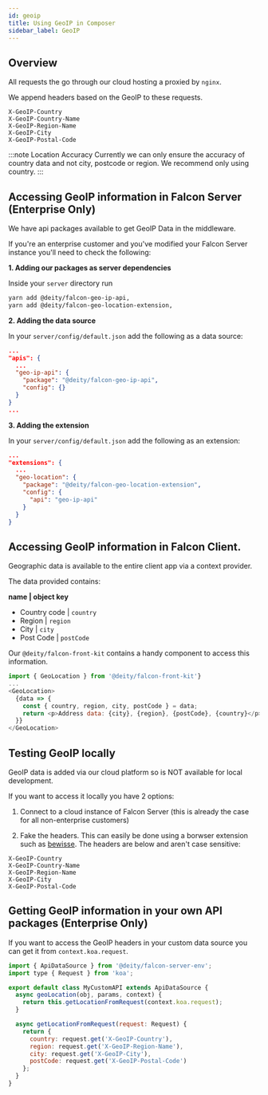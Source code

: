 ```yaml
---
id: geoip
title: Using GeoIP in Composer
sidebar_label: GeoIP
---
```


## Overview

All requests the go through our cloud hosting a proxied by `nginx`. 

We append headers based on the GeoIP to these requests.

```
X-GeoIP-Country
X-GeoIP-Country-Name
X-GeoIP-Region-Name
X-GeoIP-City
X-GeoIP-Postal-Code
```

:::note Location Accuracy
Currently we can only ensure the accuracy of country data and not city, postcode or region. We recommend only using country.
:::

## Accessing GeoIP information in Falcon Server (Enterprise Only)

We have api packages available to get GeoIP Data in the middleware.

If you're an enterprise customer and you've modified your Falcon Server instance you'll need to check the following:

**1. Adding our packages as server dependencies**

Inside your `server` directory run

```bash
yarn add @deity/falcon-geo-ip-api,
yarn add @deity/falcon-geo-location-extension,
```

**2. Adding the data source**

In your `server/config/default.json` add the following as a data source:

```json
...
"apis": {
  ... 
  "geo-ip-api": {
    "package": "@deity/falcon-geo-ip-api",
    "config": {}
  }
}
...

```

**3. Adding the extension**

In your `server/config/default.json` add the following as an extension:

```json
...
"extensions": {
  ...
  "geo-location": {
    "package": "@deity/falcon-geo-location-extension",
    "config": {
      "api": "geo-ip-api"
    }
  }
}
```

## Accessing GeoIP information in Falcon Client.

Geographic data is available to the entire client app via a context provider.

The data provided contains:

**name | object key**

- Country code | `country`
- Region | `region`
- City | `city`
- Post Code | `postCode`

Our `@deity/falcon-front-kit` contains a handy component to access this information.

```js
import { GeoLocation } from '@deity/falcon-front-kit'}
...
<GeoLocation>
  {data => {
    const { country, region, city, postCode } = data;
    return <p>Address data: {city}, {region}, {postCode}, {country}</p>;
  }}
</GeoLocation>
```

## Testing GeoIP locally

GeoIP data is added via our cloud platform so is NOT available for local development.

If you want to access it locally you have 2 options:

1. Connect to a cloud instance of Falcon Server (this is already the case for all non-enterprise customers)

2. Fake the headers. This can easily be done using a borwser extension such as [bewisse](https://bewisse.com/modheader/help/). The headers are below and aren't case sensitive:

```
X-GeoIP-Country
X-GeoIP-Country-Name
X-GeoIP-Region-Name
X-GeoIP-City
X-GeoIP-Postal-Code
```

## Getting GeoIP information in your own API packages (Enterprise Only)

If you want to access the GeoIP headers in your custom data source you can get it from `context.koa.request`.


```js
import { ApiDataSource } from '@deity/falcon-server-env';
import type { Request } from 'koa';

export default class MyCustomAPI extends ApiDataSource {
  async geoLocation(obj, params, context) {
    return this.getLocationFromRequest(context.koa.request);
  }

  async getLocationFromRequest(request: Request) {
    return {
      country: request.get('X-GeoIP-Country'),
      region: request.get('X-GeoIP-Region-Name'),
      city: request.get('X-GeoIP-City'),
      postCode: request.get('X-GeoIP-Postal-Code')
    };
  }
}
```
